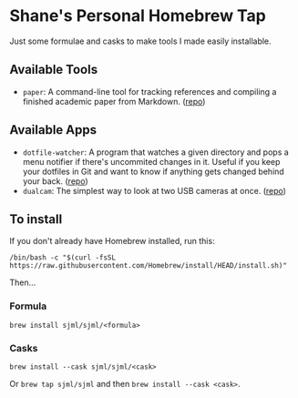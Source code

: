 # Shane's Personal Homebrew Tap

Just some formulae and casks to make tools I made easily installable.

## Available Tools
* `paper`: A command-line tool for tracking references and compiling a finished academic paper from Markdown. ([repo](https://github.com/sjml/paper))

## Available Apps
* `dotfile-watcher`: A program that watches a given directory and pops a menu notifier if there's uncommited changes in it. Useful if you keep your dotfiles in Git and want to know if anything gets changed behind your back. ([repo](https://github.com/sjml/DotfileWatcher))
* `dualcam`: The simplest way to look at two USB cameras at once. ([repo](https://github.com/sjml/DualCam))

## To install
If you don't already have Homebrew installed, run this:

```
/bin/bash -c "$(curl -fsSL https://raw.githubusercontent.com/Homebrew/install/HEAD/install.sh)"
```

Then...

### Formula
`brew install sjml/sjml/<formula>`

### Casks
`brew install --cask sjml/sjml/<cask>`

Or `brew tap sjml/sjml` and then `brew install --cask <cask>`.
